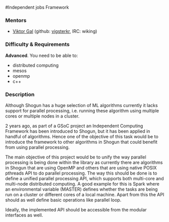 #Independent jobs Framework

### Mentors
 * [Viktor Gal](http://maeth.com/) (github: [vigsterkr](https://github.com/vigsterkr), IRC: wiking)

### Difficulty & Requirements
**Advanced**. You need to be able to:
 - distributed computing
 - mesos
 - openmp
 - c++

### Description
Although Shogun has a huge selection of ML algorithms currently it lacks support for parallel processing, i.e. running these algorithm using multiple cores or multiple nodes in a cluster.

2 years ago, as part of a GSoC project an Independent Computing Framework has been introduced to Shogun, but it has been applied in handful of algorithms. Hence one of the objective of this task would be to introduce the framework to other algorithms in Shogun that could benefit from using parallel processing.

The main objective of this project would be to unify the way parallel processing is being done within the library as currently there are algorithms in Shogun that are using OpenMP and others that are using native POSIX pthreads API to do parallel processing. The way this should be done is to define a unified parallel processing API, which supports both multi-core and multi-node distributed computing. A good example for this is Spark where an environmental variable (MASTER) defines whether the tasks are being run on a cluster or different cores of a local machine. Apart from this the API should as well define basic operations like parallel loop.

Ideally, the implemented API should be accessible from the modular interfaces as well.